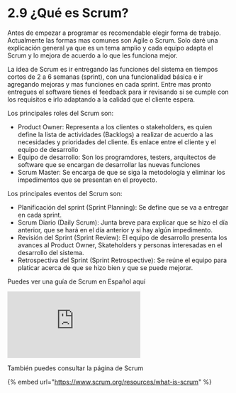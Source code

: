 # 2.9 ¿Qué es Scrum?

Antes de empezar a programar es recomendable elegir forma de trabajo. Actualmente las formas mas comunes  son Agile o Scrum. Solo daré una explicación general ya que es un tema amplio y cada equipo adapta el Scrum y lo mejora de acuerdo a lo que les funciona mejor.

La idea de Scrum es ir entregando las funciones del sistema en tiempos cortos de 2 a 6 semanas (sprint), con una funcionalidad básica e ir agregando mejoras y mas funciones en cada sprint. Entre mas pronto entregues el software tienes el feedback para ir revisando si se cumple con los requisitos e irlo adaptando a la calidad que el cliente espera.

Los principales roles del Scrum son:

* Product Owner: Representa a los clientes o stakeholders, es quien define la lista de actividades (Backlogs) a realizar de acuerdo a las necesidades y prioridades del cliente. Es enlace entre el cliente y el equipo de desarrollo
* Equipo de desarrollo: Son los programdores, testers, arquitectos de software que se encargan de desarrollar las nuevas funciones
* Scrum Master: Se encarga de que se siga la metodología y eliminar los impedimentos que se presentan en el proyecto.&#x20;

Los principales eventos del Scrum son:

* Planificación del sprint (Sprint Planning): Se define que se va a entregar en cada sprint.
* Scrum Diario (Daily Scrum): Junta breve para explicar que se hizo el día anterior, que se hará en el día anterior y si hay algún impedimento.
* Revisión del Sprint (Sprint Review): El equipo de desarrollo presenta los avances al Product Owner, Skateholders y personas interesadas en el desarrollo del sistema.
* Retrospectiva del Sprint (Sprint Retrospective): Se reúne el equipo para platicar acerca de que se hizo bien y que se puede mejorar.

Puedes ver una guía de Scrum en Español aquí

![](https://www.scrumguides.org/docs/scrumguide/v2017/2017-Scrum-Guide-Spanish-SouthAmerican.pdf)

También puedes consultar la página de Scrum

{% embed url="https://www.scrum.org/resources/what-is-scrum" %}



